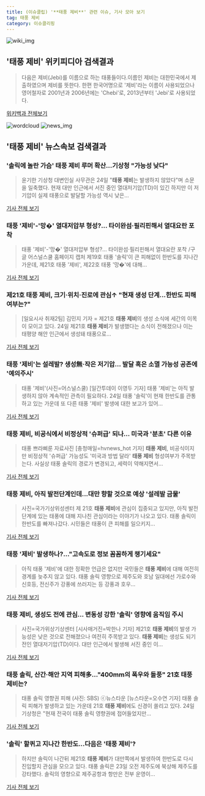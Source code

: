 ```yaml
---
title: (이슈클립) '**태풍 제비**' 관련 이슈, 기사 모아 보기
tag: 태풍 제비
category: 이슈클리핑
---
```

![wiki_img](https://user-images.githubusercontent.com/42597476/44503234-41136a80-a6d0-11e8-9071-6fc6418eafe4.png)
## **'**태풍 제비**'** 위키피디아 검색결과
>다음은 제비(Jebi)를 이름으로 하는 태풍들이다.이름인 제비는 대한민국에서 제출하였으며 제비를 뜻한다. 한편 한국어명으로 '제비'라는 이름이 사용되었으나 영어철자로 2001년과 2006년에는 'Chebi'로, 2013년부터 'Jebi'로 사용되었다.

<a href="https://ko.wikipedia.org/wiki/태풍 제비" target="_blank">위키백과 전체보기</a>

![wordcloud](https://s3.ap-northeast-2.amazonaws.com/lyrics101-wordcloud/2018-08-24-1535099576.png)
![news_img](https://user-images.githubusercontent.com/42597476/44507050-1206f400-a6e4-11e8-8d98-7ffbfebb353f.png)
## **'**태풍 제비**'** 뉴스속보 검색결과
### '솔릭에 놀란 가슴' **태풍 제비** 루머 확산…기상청 "가능성 낮다"

>윤기한 기상청 대변인실 사무관은 24일 "**태풍 제비**는 발생하지 않았다"며 소문을 일축했다. 현재 대만 인근에서 서진 중인 열대저기압(TD)이 있긴 하지만 이 저기압이 실제 태풍으로 발달할 가능성 역시 낮은...

<a href="http://news1.kr/articles/?3407491" target="_blank">기사 전체 보기</a>

### 태풍 '제비'-'망�' 열대저압부 형성?… 타이완섬·필리핀해서 열대요란 포착

>태풍 '제비'-'망�' 열대저압부 형성?… 타이완섬·필리핀해서 열대요란 포착 /구글 어스널스쿨 홈페이지 캡처  제19호 태풍 '솔릭'이 큰 피해없이 한반도를 지나간 가운데, 제21호 태풍 '제비', 제22호 태풍 '망�'에 대해...

<a href="http://www.kyeongin.com/main/view.php?key=20180824001657421" target="_blank">기사 전체 보기</a>

### 제21호 **태풍 제비**, 크기·위치·진로에 관심↑ "현재 생성 단계…한반도 피해 여부는?"

>[일요시사 취재2팀]  김민지 기자 = 제21호 **태풍 제비**의 생성 소식에 세간의 이목이 모이고 있다. 24일 제21호 **태풍 제비**가 발생했다는 소식이 전해졌으나 이는 태평양 해안 인근에서 생성돼 태풍으로...

<a href="http://www.ilyosisa.co.kr/news/articleView.html?idxno=150988" target="_blank">기사 전체 보기</a>

### 태풍 '제비'는 설레발? 생성無·작은 저기압… 발달 혹은 소멸 가능성 공존에 '예의주시'

>태풍 '제비'(사진=어스널스쿨) [일간투데이 이영두 기자] 태풍 '제비'는 아직 발생하지 않아 계속적인 관측이 필요하다. 24일 태풍 '솔릭'이 현재 한반도를 관통하고 있는 가운데 또 다른 태풍 '제비' 발생에 대한 보고가 있어...

<a href="http://www.dtoday.co.kr/news/articleView.html?idxno=276129" target="_blank">기사 전체 보기</a>

### **태풍 제비**, 비공식에서 비정상적 '슈퍼급' 되나... 미국과 '분초' 다른 이유

>태풍 쁘라삐룬 자료사진 [충청매일=hvnews_hot 기자] **태풍 제비**, 비공식이지만 비정상적 '슈퍼급' 가능성도 '미국과 방법 달라' **태풍 제비** 형성여부가 주목받는다. 사실상 태풍 솔릭의 경로가 변경되고, 세력이 약해지면서...

<a href="http://www.ccdn.co.kr/news/articleView.html?idxno=536332" target="_blank">기사 전체 보기</a>

### **태풍 제비**, 아직 발전단계인데...대만 향할 것으로 예상 '설레발 금물'

>사진=국가기상위성센터 제 21호 **태풍 제비**에 관심이 집중되고 있지만, 아직 발전 단계에 있는 태풍에 대해 지나친 관심이라는 이야기가 나오고 있다. 태풍 솔릭이 한반도를 빠져나갔다. 시민들은 태풍이 큰 피해를 일으키지...

<a href="http://www.gukjenews.com/news/articleView.html?idxno=980141" target="_blank">기사 전체 보기</a>

### 태풍 '제비' 발생하나?…"고속도로 정보 꼼꼼하게 챙기세요"

>아직 태풍 '제비'에 대한 정확한 언급은 없지만 국민들은 **태풍 제비**에 대해 여전히 경계를 늦추지 않고 있다. 태풍 솔릭 영향으로 제주도와 호남 일대에선 가로수와 신호등, 전신주가 강풍에 쓰러지는 등 강풍과 호우...

<a href="http://kpenews.com/Board.aspx?BoardNo=18092" target="_blank">기사 전체 보기</a>

### **태풍 제비**, 생성도 전에 관심… 변동성 강한 '솔릭' 영향에 움직임 주시

>사진=국가위상기상센터 [시사매거진=박한나 기자] 제21호 **태풍 제비**의 발생 가능성은 낮은 것으로 전해졌으나 여전히 주목받고 있다. **태풍 제비**는 생성도 되기 전인 열대저기압(TD)이다. 대만 인근에서 발생해 서진 중인 이...

<a href="http://www.sisamagazine.co.kr/news/articleView.html?idxno=141057" target="_blank">기사 전체 보기</a>

### 태풍 솔릭, 산간·해안 지역 피해多…"400mm의 폭우와 돌풍" 21호 **태풍 제비**는?

>태풍 솔릭 영향권 피해 (사진: SBS) ⓒ뉴스타운 [뉴스타운=오수연 기자] 태풍 솔릭 피해가 발생하고 있는 가운데 21호 **태풍 제비**에도 신경이 쏠리고 있다. 24일 기상청은 "현재 전국이 태풍 솔릭 영향권에 접어들었지만...

<a href="http://www.newstown.co.kr/news/articleView.html?idxno=337807" target="_blank">기사 전체 보기</a>

### '솔릭' 할퀴고 지나간 한반도...다음은 '**태풍 제비**'?

>하지만 솔릭이 나간뒤 제21호 **태풍 제비**가 대만쪽에서 발생하여 한반도로 다시 진입할지 관심을 모으고 있다. 태풍 솔릭은 23일 오전 제주도에 북상해 제주도를 강타했다. 솔릭의 영향으로 제주공항과 항만은 전부 운영이...

<a href="http://www.todaykorea.co.kr/news/view.php?no=256161" target="_blank">기사 전체 보기</a>


